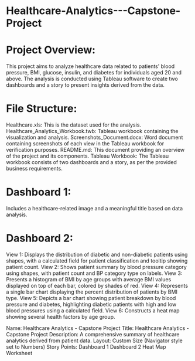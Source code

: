 # Healthcare-Analytics---Capstone-Project


# Project Overview:
This project aims to analyze healthcare data related to patients' blood pressure, BMI, glucose, insulin, and diabetes for individuals aged 20 and above. The analysis is conducted using Tableau software to create two dashboards and a story to present insights derived from the data.

# File Structure:

Healthcare.xls: This is the dataset used for the analysis.
Healthcare_Analytics_Workbook.twb: Tableau workbook containing the visualization and analysis.
Screenshots_Document.docx: Word document containing screenshots of each view in the Tableau workbook for verification purposes.
README.md: This document providing an overview of the project and its components.
Tableau Workbook:
The Tableau workbook consists of two dashboards and a story, as per the provided business requirements.

# Dashboard 1:

Includes a healthcare-related image and a meaningful title based on data analysis.

# Dashboard 2:

View 1: Displays the distribution of diabetic and non-diabetic patients using shapes, with a calculated field for patient classification and tooltip showing patient count.
View 2: Shows patient summary by blood pressure category using shapes, with patient count and BP category type on labels.
View 3: Presents a histogram of BMI by age groups with average BMI values displayed on top of each bar, colored by shades of red.
View 4: Represents a single bar chart displaying the percent distribution of patients by BMI type.
View 5: Depicts a bar chart showing patient breakdown by blood pressure and diabetes, highlighting diabetic patients with high and low blood pressures using a calculated field.
View 6: Constructs a heat map showing several health factors by age group.

Name: Healthcare Analytics - Capstone Project
Title: Healthcare Analytics - Capstone Project
Description: A comprehensive summary of healthcare analytics derived from patient data.
Layout: Custom Size (Navigator style set to Numbers)
Story Points:
Dashboard 1
Dashboard 2
Heat Map Worksheet
